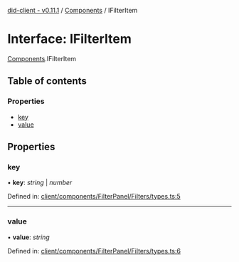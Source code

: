 [did-client - v0.11.1](../README.md) / [Components](../modules/components.md) / IFilterItem

# Interface: IFilterItem

[Components](../modules/components.md).IFilterItem

## Table of contents

### Properties

- [key](components.ifilteritem.md#key)
- [value](components.ifilteritem.md#value)

## Properties

### key

• **key**: *string* \| *number*

Defined in: [client/components/FilterPanel/Filters/types.ts:5](https://github.com/Puzzlepart/did/blob/dev/client/components/FilterPanel/Filters/types.ts#L5)

___

### value

• **value**: *string*

Defined in: [client/components/FilterPanel/Filters/types.ts:6](https://github.com/Puzzlepart/did/blob/dev/client/components/FilterPanel/Filters/types.ts#L6)
